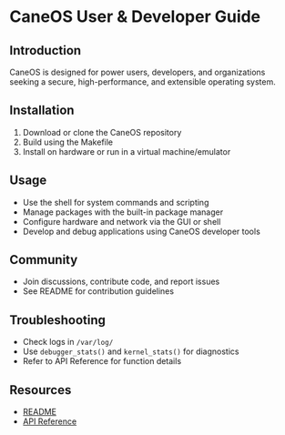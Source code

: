 # CaneOS User & Developer Guide

## Introduction

CaneOS is designed for power users, developers, and organizations seeking a secure, high-performance, and extensible operating system.

## Installation

1. Download or clone the CaneOS repository
2. Build using the Makefile
3. Install on hardware or run in a virtual machine/emulator

## Usage

- Use the shell for system commands and scripting
- Manage packages with the built-in package manager
- Configure hardware and network via the GUI or shell
- Develop and debug applications using CaneOS developer tools

## Community

- Join discussions, contribute code, and report issues
- See README for contribution guidelines

## Troubleshooting

- Check logs in `/var/log/`
- Use `debugger_stats()` and `kernel_stats()` for diagnostics
- Refer to API Reference for function details

## Resources

- [README](../README.md)
- [API Reference](API_REFERENCE.md)
